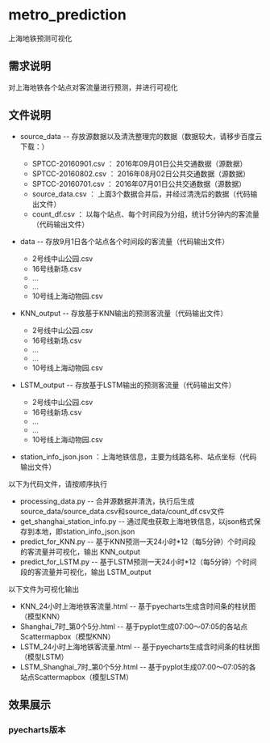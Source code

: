 # metro_prediction
上海地铁预测可视化

## 需求说明
对上海地铁各个站点对客流量进行预测，并进行可视化

## 文件说明
* source_data -- 存放源数据以及清洗整理完的数据（数据较大，请移步百度云下载：）
  - SPTCC-20160901.csv ： 2016年09月01日公共交通数据（源数据）
  - SPTCC-20160802.csv ： 2016年08月02日公共交通数据（源数据）
  - SPTCC-20160701.csv ： 2016年07月01日公共交通数据（源数据）
  - source_data.csv ： 上面3个数据合并后，并经过清洗后的数据（代码输出文件）
  - count_df.csv ： 以每个站点、每个时间段为分组，统计5分钟内的客流量（代码输出文件）
  
* data -- 存放9月1日各个站点各个时间段的客流量（代码输出文件）
  - 2号线中山公园.csv
  - 16号线新场.csv
  - ...
  - ...
  - 10号线上海动物园.csv
  
* KNN_output -- 存放基于KNN输出的预测客流量（代码输出文件）
  - 2号线中山公园.csv
  - 16号线新场.csv
  - ...
  - ...
  - 10号线上海动物园.csv

* LSTM_output -- 存放基于LSTM输出的预测客流量（代码输出文件）
  - 2号线中山公园.csv
  - 16号线新场.csv
  - ...
  - ...
  - 10号线上海动物园.csv
  
 * station_info_json.json ：上海地铁信息，主要为线路名称、站点坐标（代码输出文件）
  
以下为代码文件，请按顺序执行
* processing_data.py -- 合并源数据并清洗，执行后生成 source_data/source_data.csv和source_data/count_df.csv文件
* get_shanghai_station_info.py -- 通过爬虫获取上海地铁信息，以json格式保存到本地，即station_info_json.json
* predict_for_KNN.py -- 基于KNN预测一天24小时*12（每5分钟）个时间段的客流量并可视化，输出 KNN_output
* predict_for_LSTM.py -- 基于LSTM预测一天24小时*12（每5分钟）个时间段的客流量并可视化，输出 LSTM_output

以下文件为可视化输出
* KNN_24小时上海地铁客流量.html -- 基于pyecharts生成含时间条的柱状图（模型KNN）
* Shanghai_7时_第0个5分.html -- 基于pyplot生成07:00～07:05的各站点Scattermapbox（模型KNN）
* LSTM_24小时上海地铁客流量.html -- 基于pyecharts生成含时间条的柱状图（模型LSTM）
* LSTM_Shanghai_7时_第0个5分.html -- 基于pyplot生成07:00～07:05的各站点Scattermapbox（模型LSTM）

## 效果展示
### pyecharts版本



  
